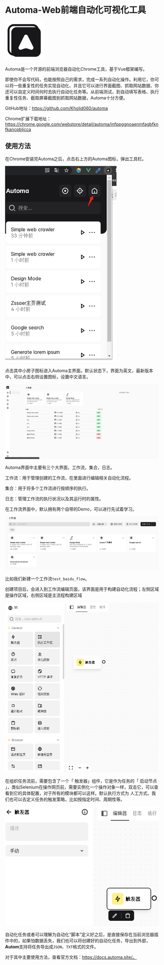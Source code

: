 # Automa-Web前端自动化可视化工具

![](../picture/icon-128.png)

Automa是一个开源的前端浏览器自动化Chrome工具，基于Vue框架编写。

即使你不会写代码，也能按照自己的需求，完成一系列自动化操作。利用它，你可以将一些重复性的任务实现自动化、并且它可以进行界面截图、抓取网站数据、你还可以自定义时间何时去执行自动化任务等。从前端测试，到自动填写表格、执行重复性任务、截取屏幕截图到抓取网站数据，Automa十分方便。

GitHub地址：https://github.com/Kholid060/automa

Chrome扩展下载地址：https://chrome.google.com/webstore/detail/automa/infppggnoaenmfagbfknfkancpbljcca

## 使用方法

在Chrome安装完Automa之后，点击右上方的Automa图标，弹出工具栏。

![](../picture/20220420150318.png)

点击其中小房子图标进入Automa主界面。默认状态下，界面为英文，最新版本中，可以点击右侧设置图标，设置中文语言。

![](../picture/20220420150521.png)

Automa界面中主要有三个大界面，工作流，集合，日志。

工作流：用于管理创建的工作流，在里面进行编辑相关自动化流程。

集合：用于将多个工作流进行按顺序的执行。

日志：管理工作流的执行状况以及其运行时的属性。

在工作流界面中，默认拥有两个自带的Demo，可以进行先试着学习。

![](../picture/20220420151006.png)

比如我们新建一个工作流`test_baidu_flow`。

创建项目后，会进入到工作流编辑页面，该界面是用于构建自动化流程；左侧区域是操作区域，右侧区域是主流程构建区域

![](../picture/20220420151153.png)

在组织任务流前，需要包含了一个「 触发器」组件，它是作为任务的「 启动节点 」，类似Selenium在操作网页前，需要实例化一个操作对象一样，双击它，可以查看到它的具体配置，对于所有的模块都可以这样。默认执行方式为 人工方式。我们也可以去定义任务的触发策略，比如按指定时间、周期性等。

![](../picture/20220420151347.png)

自动化任务或者可以理解为自动化“脚本”定义好之后，是直接保存在当前浏览器插件中的，如果怕数据丢失，我们也可以将创建好的自动化任务，导出到外部，**Autom**支持将任务导出成`JSON`、`TXT`格式的文件。

对于其中主要使用方法，查看官方文档：https://docs.automa.site/。